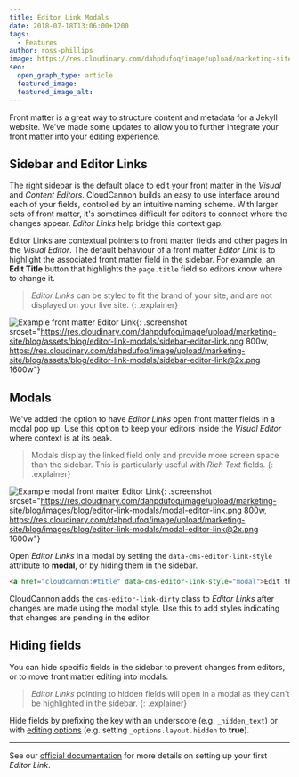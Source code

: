 ```yaml
---
title: Editor Link Modals
date: 2018-07-18T13:06:00+1200
tags:
  - Features
author: ross-phillips
image: https://res.cloudinary.com/dahpdufoq/image/upload/marketing-site/blog/uploads/blog-greyscale-3d-triangles.jpg
seo:
  open_graph_type: article
  featured_image:
  featured_image_alt:
---
```

Front matter is a great way to structure content and metadata for a Jekyll website. We've made some updates to allow you to further integrate your front matter into your editing experience.

## Sidebar and Editor Links

The right sidebar is the default place to edit your front matter in the *Visual* and *Content Editors*. CloudCannon builds an easy to use interface around each of your fields, controlled by an intuitive naming scheme. With larger sets of front matter, it's sometimes difficult for editors to connect where the changes appear. *Editor Links* help bridge this context gap.

Editor Links are contextual pointers to front matter fields and other pages in the *Visual Editor*. The default behaviour of a front matter *Editor Link* is to highlight the associated front matter field in the sidebar. For example, an **Edit Title** button that highlights the `page.title` field so editors know where to change it.

> *Editor Links* can be styled to fit the brand of your site, and are not displayed on your live site.
{: .explainer}

![Example front matter Editor Link](https://res.cloudinary.com/dahpdufoq/image/upload/marketing-site/blog/assets/blog/editor-link-modals/sidebar-editor-link.png){: .screenshot srcset="https://res.cloudinary.com/dahpdufoq/image/upload/marketing-site/blog/assets/blog/editor-link-modals/sidebar-editor-link.png 800w, https://res.cloudinary.com/dahpdufoq/image/upload/marketing-site/blog/assets/blog/editor-link-modals/sidebar-editor-link@2x.png 1600w"}

## Modals

We've added the option to have *Editor Links* open front matter fields in a modal pop up. Use this option to keep your editors inside the *Visual Editor* where context is at its peak.

> Modals display the linked field only and provide more screen space than the sidebar. This is particularly useful with *Rich Text* fields.
{: .explainer}

![Example modal front matter Editor Link](https://res.cloudinary.com/dahpdufoq/image/upload/marketing-site/blog/assets/blog/editor-link-modals/modal-editor-link.png){: .screenshot srcset="https://res.cloudinary.com/dahpdufoq/image/upload/marketing-site/blog/images/blog/editor-link-modals/modal-editor-link.png 800w, https://res.cloudinary.com/dahpdufoq/image/upload/marketing-site/blog/images/blog/editor-link-modals/modal-editor-link@2x.png 1600w"}

Open *Editor Links* in a modal by setting the `data-cms-editor-link-style` attribute to **modal**, or by hiding them in the sidebar.

```html
<a href="cloudcannon:#title" data-cms-editor-link-style="modal">Edit the title</a>
```

CloudCannon adds the `cms-editor-link-dirty` class to *Editor Links* after changes are made using the modal style. Use this to add styles indicating that changes are pending in the editor.

## Hiding fields

You can hide specific fields in the sidebar to prevent changes from editors, or to move front matter editing into modals.

> *Editor Links* pointing to hidden fields will open in a modal as they can't be highlighted in the sidebar.
{: .explainer}

Hide fields by prefixing the key with an underscore (e.g. `_hidden_text`) or with [editing options](https://docs.cloudcannon.com/editing/options/#hidden-fields) (e.g. setting `_options.layout.hidden` to **true**).

---

See our [official documentation](/documentation/edit/editing/html/#editor-links) for more details on setting up your first *Editor Link*.
